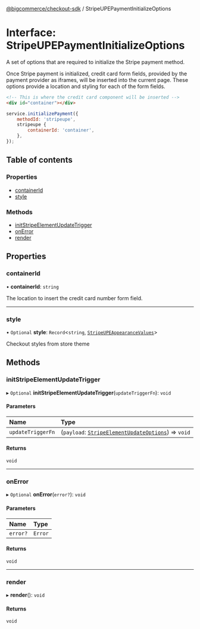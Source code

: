 [@bigcommerce/checkout-sdk](../README.md) / StripeUPEPaymentInitializeOptions

# Interface: StripeUPEPaymentInitializeOptions

A set of options that are required to initialize the Stripe payment method.

Once Stripe payment is initialized, credit card form fields, provided by the
payment provider as iframes, will be inserted into the current page. These
options provide a location and styling for each of the form fields.

```html
<!-- This is where the credit card component will be inserted -->
<div id="container"></div>
```

```js
service.initializePayment({
    methodId: 'stripeupe',
    stripeupe {
        containerId: 'container',
    },
});
```

## Table of contents

### Properties

- [containerId](StripeUPEPaymentInitializeOptions.md#containerid)
- [style](StripeUPEPaymentInitializeOptions.md#style)

### Methods

- [initStripeElementUpdateTrigger](StripeUPEPaymentInitializeOptions.md#initstripeelementupdatetrigger)
- [onError](StripeUPEPaymentInitializeOptions.md#onerror)
- [render](StripeUPEPaymentInitializeOptions.md#render)

## Properties

### containerId

• **containerId**: `string`

The location to insert the credit card number form field.

___

### style

• `Optional` **style**: `Record`<`string`, [`StripeUPEAppearanceValues`](../README.md#stripeupeappearancevalues)\>

Checkout styles from store theme

## Methods

### initStripeElementUpdateTrigger

▸ `Optional` **initStripeElementUpdateTrigger**(`updateTriggerFn`): `void`

#### Parameters

| Name | Type |
| :------ | :------ |
| `updateTriggerFn` | (`payload`: [`StripeElementUpdateOptions`](StripeElementUpdateOptions.md)) => `void` |

#### Returns

`void`

___

### onError

▸ `Optional` **onError**(`error?`): `void`

#### Parameters

| Name | Type |
| :------ | :------ |
| `error?` | `Error` |

#### Returns

`void`

___

### render

▸ **render**(): `void`

#### Returns

`void`
